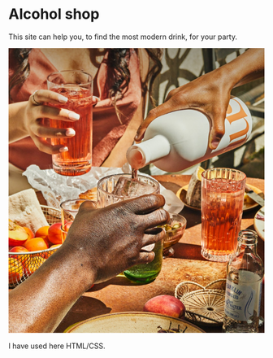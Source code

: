 # Alcohol shop 
This site can help you, to find the most modern drink, for your party.

![Alt-описание изображения](/img/maine.png)


I have used here HTML/CSS.